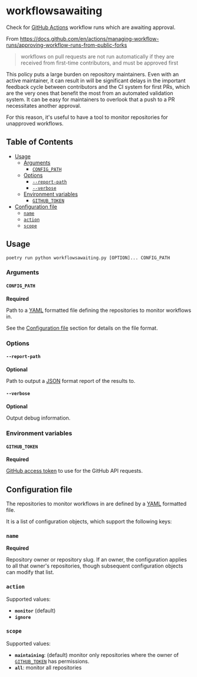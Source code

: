# workflowsawaiting

Check for [GitHub Actions](https://github.com/features/actions) workflow runs which are awaiting approval.

From https://docs.github.com/en/actions/managing-workflow-runs/approving-workflow-runs-from-public-forks

> workflows on pull requests are not run automatically if they are received from first-time contributors, and must be approved first

This policy puts a large burden on repository maintainers. Even with an active maintainer, it can result in will be significant delays in the important feedback cycle between contributors and the CI system for first PRs, which are the very ones that benefit the most from an automated validation system. It can be easy for maintainers to overlook that a push to a PR necessitates another approval.

For this reason, it's useful to have a tool to monitor repositories for unapproved workflows.

## Table of Contents

<!-- toc -->

- [Usage](#usage)
  - [Arguments](#arguments)
    - [`CONFIG_PATH`](#config_path)
  - [Options](#options)
    - [`--report-path`](#--report-path)
    - [`--verbose`](#--verbose)
  - [Environment variables](#environment-variables)
    - [`GITHUB_TOKEN`](#github_token)
- [Configuration file](#configuration-file)
  - [`name`](#name)
  - [`action`](#action)
  - [`scope`](#scope)

<!-- tocstop -->

## Usage

```
poetry run python workflowsawaiting.py [OPTION]... CONFIG_PATH
```

### Arguments

#### `CONFIG_PATH`

**Required**

Path to a [YAML](https://en.wikipedia.org/wiki/YAML) formatted file defining the repositories to monitor workflows in.

See the [Configuration file](#configuration-file) section for details on the file format.

### Options

#### `--report-path`

**Optional**

Path to output a [JSON](https://www.json.org/) format report of the results to.

#### `--verbose`

**Optional**

Output debug information.

### Environment variables

#### `GITHUB_TOKEN`

**Required**

[GitHub access token](https://docs.github.com/en/github/authenticating-to-github/creating-a-personal-access-token) to use for the GitHub API requests.

## Configuration file

The repositories to monitor workflows in are defined by a [YAML](https://en.wikipedia.org/wiki/YAML) formatted file.

It is a list of configuration objects, which support the following keys:

### `name`

**Required**

Repository owner or repository slug. If an owner, the configuration applies to all that owner's repositories, though subsequent configuration objects can modify that list.

### `action`

Supported values:

- **`monitor`** (default)
- **`ignore`**

### `scope`

Supported values:

- **`maintaining`**: (default) monitor only repositories where the owner of [`GITHUB_TOKEN`](#github_token) has permissions.
- **`all`**: monitor all repositories
